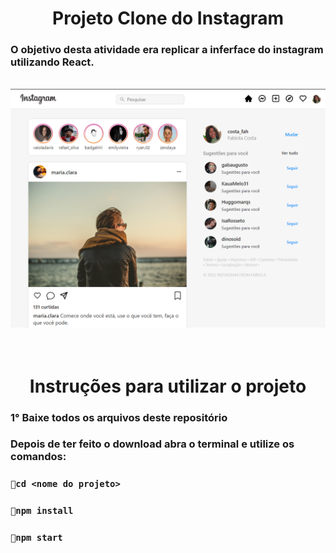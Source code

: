<h1 align='center'>Projeto Clone do Instagram</h1>
<h3>O objetivo desta atividade era replicar a inferface do instagram utilizando React.</h3><br>
<img src='src/componentes/img/print.png'/>
<br><br><br>

<h1 align='center'>Instruções para utilizar o projeto</h1>
<h3>1° Baixe todos os arquivos deste repositório</h3>
<h3>Depois de ter feito o download abra o terminal e utilize os comandos:</h3>



### `🔹cd <nome do projeto>`

### `🔹npm install` 

### `🔹npm start`
